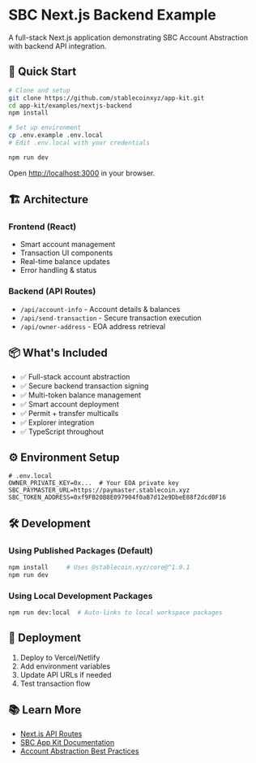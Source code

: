 # SBC Next.js Backend Example

A full-stack Next.js application demonstrating SBC Account Abstraction with backend API integration.

## 🚀 Quick Start

```bash
# Clone and setup
git clone https://github.com/stablecoinxyz/app-kit.git
cd app-kit/examples/nextjs-backend
npm install

# Set up environment
cp .env.example .env.local
# Edit .env.local with your credentials

npm run dev
```

Open [http://localhost:3000](http://localhost:3000) in your browser.

## 🏗️ Architecture

### Frontend (React)
- Smart account management
- Transaction UI components
- Real-time balance updates
- Error handling & status

### Backend (API Routes)
- `/api/account-info` - Account details & balances
- `/api/send-transaction` - Secure transaction execution
- `/api/owner-address` - EOA address retrieval

## 📦 What's Included

- ✅ Full-stack account abstraction
- ✅ Secure backend transaction signing
- ✅ Multi-token balance management
- ✅ Smart account deployment
- ✅ Permit + transfer multicalls
- ✅ Explorer integration
- ✅ TypeScript throughout

## ⚙️ Environment Setup

```env
# .env.local
OWNER_PRIVATE_KEY=0x...  # Your EOA private key
SBC_PAYMASTER_URL=https://paymaster.stablecoin.xyz
SBC_TOKEN_ADDRESS=0xf9FB20B8E097904f0aB7d12e9DbeE88f2dcd0F16
```

## 🛠️ Development

### Using Published Packages (Default)
```bash
npm install     # Uses @stablecoin.xyz/core@^1.0.1
npm run dev
```

### Using Local Development Packages
```bash
npm run dev:local  # Auto-links to local workspace packages
```

## 🚀 Deployment

1. Deploy to Vercel/Netlify
2. Add environment variables
3. Update API URLs if needed
4. Test transaction flow

## 📚 Learn More

- [Next.js API Routes](https://nextjs.org/docs/api-routes/introduction)
- [SBC App Kit Documentation](https://github.com/stablecoinxyz/app-kit)
- [Account Abstraction Best Practices](https://github.com/stablecoinxyz/app-kit#readme) 